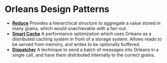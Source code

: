 # Orleans Design Patterns

* __[Reduce](Reduce.md)__ Provides a hierarchical structure to aggregate a value stored in many grains, which would unachievable with a fan-out.
* __[Smart Cache](Smart%20Cache.md)__ A performance optimization which uses Orleans as a distributed caching system in front of a storage system. Allows reads to be served from memory, and writes to be optionally buffered.
* __[Dispatcher](Dispatcher.md)__ A technique to send a batch of messages into Orleans in a single call, and have them distributed internally to the correct grains.
